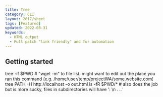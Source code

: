 ```yaml
---
title: Tree
category: CLI
layout: 2017/sheet
tags: [Featured]
updated: 2022-08-31
keywords:
  - HTML output
  - Full patch "link friendly" and for automation
---
```


Getting started
---------------

tree -if $PWD # "wget -m" to file list. might want to edit out the place you ran this command (e.g. /home/user/temp/projectWA/some.website.com)
tree PATH -H http://localhost -o out.html
ls -fR $PWD/* # also does the job but is more sucky, files in subdirectories will have ': \n . ..'
